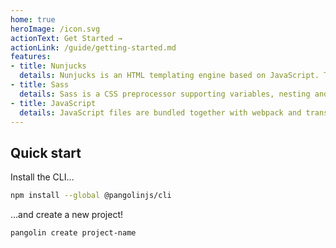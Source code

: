 ```yaml
---
home: true
heroImage: /icon.svg
actionText: Get Started →
actionLink: /guide/getting-started.md
features:
- title: Nunjucks
  details: Nunjucks is an HTML templating engine based on JavaScript. The styleguide creates static HTML from Nunjucks files.
- title: Sass
  details: Sass is a CSS preprocessor supporting variables, nesting and mixins – among many other features.
- title: JavaScript
  details: JavaScript files are bundled together with webpack and transpiled with Babel and the env preset.
---
```


<!-- markdownlint-disable MD041 -->
## Quick start

Install the CLI…

```bash
npm install --global @pangolinjs/cli
```

…and create a new project!

```bash
pangolin create project-name
```

<!-- markdownlint-disable MD033 -->
<Footer />
